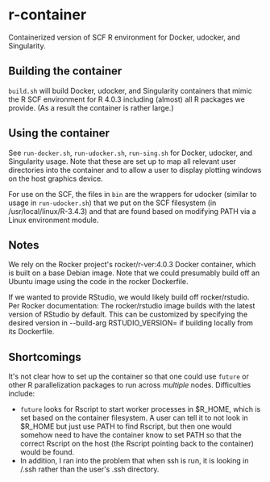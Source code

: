 # r-container
Containerized version of SCF R environment for Docker, udocker, and Singularity.

## Building the container

`build.sh` will build Docker, udocker, and Singularity containers that mimic the R SCF environment for R 4.0.3 including (almost) all R packages we provide. (As a result the container is rather large.)

## Using the container

See `run-docker.sh`, `run-udocker.sh`, `run-sing.sh` for Docker, udocker, and Singularity usage. Note that these are set up to map all relevant user directories into the container and to allow a user to display plotting windows on the host graphics device.

For use on the SCF, the files in `bin` are the wrappers for udocker (similar to usage in `run-udocker.sh`) that we put on the SCF filesystem (in /usr/local/linux/R-3.4.3) and that are found based on modifying PATH via a Linux environment module. 

## Notes

We rely on the Rocker project's rocker/r-ver:4.0.3 Docker container, which is built on a base Debian image. Note that we could presumably build off an Ubuntu image using the code in the rocker Dockerfile.

If we wanted to provide RStudio, we would likely build off rocker/rstudio. Per Rocker documentation: The rocker/rstudio image builds with the latest version of RStudio by default. This can be customized by specifying the desired version in --build-arg RSTUDIO_VERSION=<VERSION> if building locally from its Dockerfile.

## Shortcomings

It's not clear how to set up the container so that one could use `future` or other R parallelization packages to run across _multiple_ nodes. Difficulties include:

 - `future` looks for Rscript to start worker processes in $R_HOME, which is set based on the container filesystem. A user can tell it to not look in $R_HOME but just use PATH to find Rscript, but then one would somehow need to have the container know to set PATH so that the correct Rscript on the host (the Rscript pointing back to the container) would be found.
 - In addition, I ran into the problem that when ssh is run, it is looking in /.ssh rather than the user's .ssh directory. 
